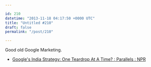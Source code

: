 ```yaml
---

id: 210
datetime: "2013-11-18 04:17:50 +0000 UTC"
title: "Untitled #210"
draft: false
permalink: "/post/210"

---
```


Good old Google Marketing. 

 
 * [Google's India Strategy: One Teardrop At A Time? : Parallels : NPR](http://www.npr.org/blogs/parallels/2013/11/15/245435210/googles-india-strategy-one-teardrop-at-a-time)


